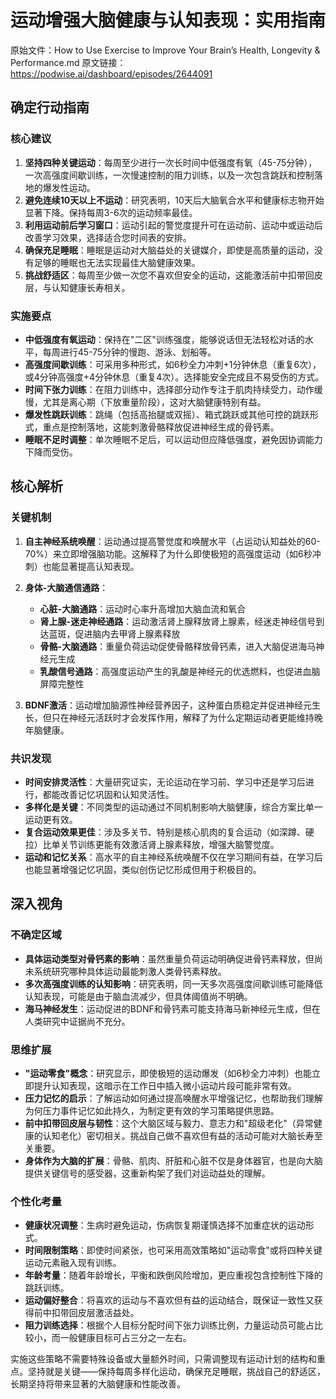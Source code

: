 # 运动增强大脑健康与认知表现：实用指南

原始文件：How to Use Exercise to Improve Your Brain’s Health, Longevity & Performance.md
原文链接：https://podwise.ai/dashboard/episodes/2644091

## 确定行动指南

### 核心建议
1. **坚持四种关键运动**：每周至少进行一次长时间中低强度有氧（45-75分钟），一次高强度间歇训练，一次慢速控制的阻力训练，以及一次包含跳跃和控制落地的爆发性运动。
2. **避免连续10天以上不运动**：研究表明，10天后大脑氧合水平和健康标志物开始显著下降。保持每周3-6次的运动频率最佳。
3. **利用运动前后学习窗口**：运动引起的警觉度提升可在运动前、运动中或运动后改善学习效果，选择适合您时间表的安排。
4. **确保充足睡眠**：睡眠是运动对大脑益处的关键媒介，即使是高质量的运动，没有足够的睡眠也无法实现最佳大脑健康效果。
5. **挑战舒适区**：每周至少做一次您不喜欢但安全的运动，这能激活前中扣带回皮层，与认知健康长寿相关。

### 实施要点
- **中低强度有氧运动**：保持在"二区"训练强度，能够说话但无法轻松对话的水平，每周进行45-75分钟的慢跑、游泳、划船等。
- **高强度间歇训练**：可采用多种形式，如6秒全力冲刺+1分钟休息（重复6次），或4分钟高强度+4分钟休息（重复4次）。选择能安全完成且不易受伤的方式。
- **时间下张力训练**：在阻力训练中，选择部分动作专注于肌肉持续受力，动作缓慢，尤其是离心期（下放重量阶段），这对大脑健康特别有益。
- **爆发性跳跃训练**：跳绳（包括高抬腿或双摇）、箱式跳跃或其他可控的跳跃形式，重点是控制落地，这能刺激骨骼释放促进神经生成的骨钙素。
- **睡眠不足时调整**：单次睡眠不足后，可以运动但应降低强度，避免因协调能力下降而受伤。

## 核心解析

### 关键机制
1. **自主神经系统唤醒**：运动通过提高警觉度和唤醒水平（占运动认知益处的60-70%）来立即增强脑功能。这解释了为什么即使极短的高强度运动（如6秒冲刺）也能显著提高认知表现。

2. **身体-大脑通信通路**：
   - **心脏-大脑通路**：运动时心率升高增加大脑血流和氧合
   - **肾上腺-迷走神经通路**：运动激活肾上腺释放肾上腺素，经迷走神经信号到达蓝斑，促进脑内去甲肾上腺素释放
   - **骨骼-大脑通路**：重量负荷运动促使骨骼释放骨钙素，进入大脑促进海马神经元生成
   - **乳酸信号通路**：高强度运动产生的乳酸是神经元的优选燃料，也促进血脑屏障完整性

3. **BDNF激活**：运动增加脑源性神经营养因子，这种蛋白质稳定并促进神经元生长，但只在神经元活跃时才会发挥作用，解释了为什么定期运动者更能维持晚年脑健康。

### 共识发现
- **时间安排灵活性**：大量研究证实，无论运动在学习前、学习中还是学习后进行，都能改善记忆巩固和认知灵活性。
- **多样化是关键**：不同类型的运动通过不同机制影响大脑健康，综合方案比单一运动更有效。
- **复合运动效果更佳**：涉及多关节、特别是核心肌肉的复合运动（如深蹲、硬拉）比单关节训练更能有效激活肾上腺素释放，增强大脑警觉度。
- **运动和记忆关系**：高水平的自主神经系统唤醒不仅在学习期间有益，在学习后也能显著增强记忆巩固，类似创伤记忆形成但用于积极目的。

## 深入视角

### 不确定区域
- **具体运动类型对骨钙素的影响**：虽然重量负荷运动明确促进骨钙素释放，但尚未系统研究哪种具体运动最能刺激人类骨钙素释放。
- **多次高强度训练的认知影响**：研究表明，同一天多次高强度间歇训练可能降低认知表现，可能是由于脑血流减少，但具体阈值尚不明确。
- **海马神经发生**：运动促进的BDNF和骨钙素可能支持海马新神经元生成，但在人类研究中证据尚不充分。

### 思维扩展
- **"运动零食"概念**：研究显示，即使极短的运动爆发（如6秒全力冲刺）也能立即提升认知表现，这暗示在工作日中插入微小运动片段可能非常有效。
- **压力记忆的启示**：了解运动如何通过提高唤醒水平增强记忆，也帮助我们理解为何压力事件记忆如此持久，为制定更有效的学习策略提供思路。
- **前中扣带回皮层与韧性**：这个大脑区域与毅力、意志力和"超级老化"（异常健康的认知老化）密切相关。挑战自己做不喜欢但有益的活动可能对大脑长寿至关重要。
- **身体作为大脑的扩展**：骨骼、肌肉、肝脏和心脏不仅是身体器官，也是向大脑提供关键信号的感受器，这重新构架了我们对运动益处的理解。

### 个性化考量
- **健康状况调整**：生病时避免运动，伤病恢复期谨慎选择不加重症状的运动形式。
- **时间限制策略**：即使时间紧张，也可采用高效策略如"运动零食"或将四种关键运动元素融入现有训练。
- **年龄考量**：随着年龄增长，平衡和跌倒风险增加，更应重视包含控制性下降的跳跃训练。
- **运动偏好整合**：将喜欢的运动与不喜欢但有益的运动结合，既保证一致性又获得前中扣带回皮层激活益处。
- **阻力训练选择**：根据个人目标分配时间下张力训练比例，力量运动员可能占比较小，而一般健康目标可占三分之一左右。

实施这些策略不需要特殊设备或大量额外时间，只需调整现有运动计划的结构和重点。坚持就是关键——保持每周多样化运动，确保充足睡眠，挑战自己的舒适区，长期坚持将带来显著的大脑健康和性能改善。
